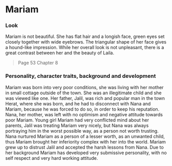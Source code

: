 # Mariam

### Look
Mariam is not beautiful. She has flat hair and a longish face, green eyes set closely together with wide eyebrows. The triangular shape of her face gives a hound-like impression. While her overall look is not unpleasant, there is a great contrast between her and the beauty of Laila.
> Page 53 Chapter 8

### Personality, character traits, background and development
Mariam was born into very poor conditions, she was living with her mother in small cottage outside of the town. She was an illegitimate child and she was viewed like one. Her father, Jalil, was rich and popular man in the town Herat, where she was born, and he had to disconnect with Nana and Mariam, because he was forced to do so, in order to keep his reputation. Nana, her mother, was left with no optimism and negative attitude towards poor Mariam. Young girl Mariam had very conflicted mind about her parents, Jalil was treating Mariam very nicely, but Nana was always portraying him in the worst possible way, as a person not worth trusting. Nana nurtured Mariam as a person of a lesser worth, as an unwanted child, thus Mariam brought her inferiority complex with her into the world. Mariam grew up to distrust Jalil and accepted the harsh lessons from Nana. Due to her background Mariam has developed very submissive personality, with no self respect and very hard working attitude. 


